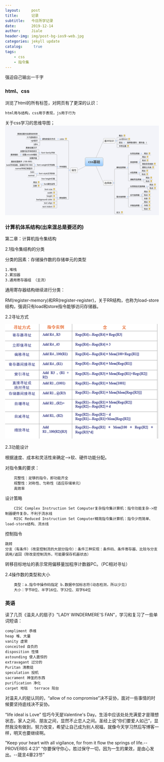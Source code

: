 ```yaml
---
layout:     post
title:      记录
subtitle:   今日所学记录
date:       2019-12-14
author:     Jiale
header-img: img/post-bg-ios9-web.jpg
categories: jekyll update
catalog: 	 true
tags:
    - css
    - 指令集
---
```

强迫自己输出一千字


### html、css


浏览了html的所有标签，对网页有了更深的认识：
	
	html用与结构，css用于表现，js用于行为

  
关于css学习的思维导图；
![css-learn1](/img/css-learn1.png)


### 计算机体系结构(出来混总是要还的)

第二章：计算机指令集结构

2.1指令集结构的分类

分类的因素：存储操作数的存储单元的类型

	1.堆栈
	2.累加器
	3.通用寄存器组 （主流）
通用寄存器结构继续进行分类：

RM(register-memory)和RR(register-register)，关于RR结构，也称为load-store结构，强调只有load和store指令能够访问存储器。

2.2寻址方式

![tu](/img/xunzhi.png)


2.3功能设计

根据速度、成本和灵活性来确定-->软、硬件功能分配。

对指令集的要求：

		完整性：足够的指令，即功能齐全
		规整性：对称性、匀称性（适应存储单元）
		高效率

设计策略

		CISC Complex Instruction Set Computer复杂指令集计算机：指令功能复杂->控制器硬件复杂，不利于流水线
		RISC Reduced Instruction Set Computer精简指令集计算机：指令少而简单、load-store结构、流水线

控制指令

	跳转
	分支（有条件）（改变控制流的大部分指令）：条件三种实现：条件码、条件寄存器、比较与分支
	调用/返回（除改变控制流外，可能要保存机器状态）
转移目标地址的表示常用偏移量加程序计数器PC。（PC相对寻址）

2.4操作数的类型和大小
		
		类型：a.指令中操作码指定 b.数据中加标志符(动态检测，所以少见)
		大小：字节8位、半字16位、字32位、双字64位

### 英语
读了几页《温夫人的扇子》"LADY WINDERMERE'S FAN"，学习和复习了一些单词短语：
		
	compliment 恭维
	heap 堆、大量
	vanity 虚荣
	conceited 自负的
	disposition 性情
	astounding 使人震惊的
	extravagant 过分的
	Puritan 清教徒
	speculation 投机
	sacrament 神圣的东西
	purification 净化
	carpet 地毯	terrace 阳台


对温夫人的挺认同的，“allow of no compromise”决不妥协，面对一些事情的时候要坚持底线决不妥协。

“life ideal is Love” 恰巧今天是Valentine's Day。生活中应该处处充满爱才是理想状态，家人之间、朋友之间，显然不止恋人之间。圣经上说“你们要爱人如己”，显然我没有做到，努力改变，希望让自己成为别人祝福，就像今天学习然后写博客一样，明天也要继续啊。


"Keep your heart with all vigilance, for from it flow the springs of life.--PROVERBS 4:23"
“你要保守你心，胜过保守一切，因为一生的果效，是由心发出。--箴言4章23节”
